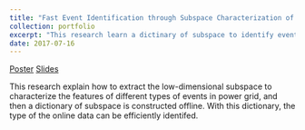 ```yaml
---
title: "Fast Event Identification through Subspace Characterization of PMU Data in Power Systems"
collection: portfolio 
excerpt: "This research learn a dictinary of subspace to identify events efficiently <br/><img src='/images/Dic.png'>" 
date: 2017-07-16 
---
```

[Poster](http://Wendy0601.github.io/files/2017_PES_poster.pdf)
[Slides](http://Wendy0601.github.io/files/Fast_identification.pdf)

This research explain how to extract the low-dimensional subspace to characterize the features of different types of events in power grid, and then a dictionary of subspace is constructed offline. With this dictionary, the type of the online data can be efficiently identifed.

 

